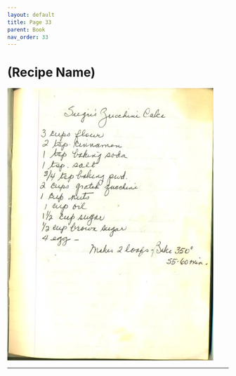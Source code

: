 ```yaml
---
layout: default
title: Page 33
parent: Book
nav_order: 33
---
```


# (Recipe Name)
![Recipe Image](/recipe-images/pages/page-33.jpg)

---
